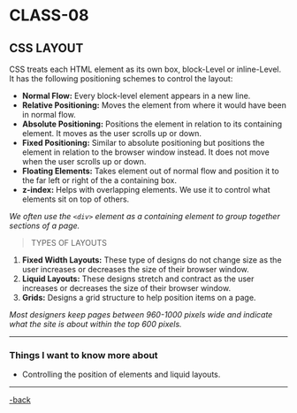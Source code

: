 # CLASS-08

## CSS LAYOUT

CSS treats each HTML element as its own box, block-Level or inline-Level. It has the following positioning schemes to control the layout:

* **Normal Flow:** Every block-level element appears in a new line.
* **Relative Positioning:** Moves the element from where it would have been in normal flow.
* **Absolute Positioning:** Positions the element in relation to its containing element. It moves as the user scrolls up or down.
* **Fixed Positioning:** Similar to absolute positioning but positions the element in relation to the browser window instead. It does not move when the user scrolls up or down.
* **Floating Elements:** Takes element out of normal flow and position it to the far left or right of the a containing box.
* **z-index:** Helps with overlapping elements. We use it to control what elements sit on top of others.

*We often use the `<div>` element as a containing element to group together sections of a page.*

>TYPES OF LAYOUTS

1. **Fixed Width Layouts:** These type of designs do not change size as the user increases or decreases the size of their browser window.
2. **Liquid Layouts:** These designs stretch and contract as the user increases or decreases the size of their browser window.
3. **Grids:** Designs a grid structure to help position items on a page.

*Most designers keep pages between 960-1000 pixels wide and indicate what the site is about within the top 600 pixels.*

---

### Things I want to know more about

* Controlling the position of elements and liquid layouts.

---

[-back](https://alexriverau.github.io/reading-notes/code201)
